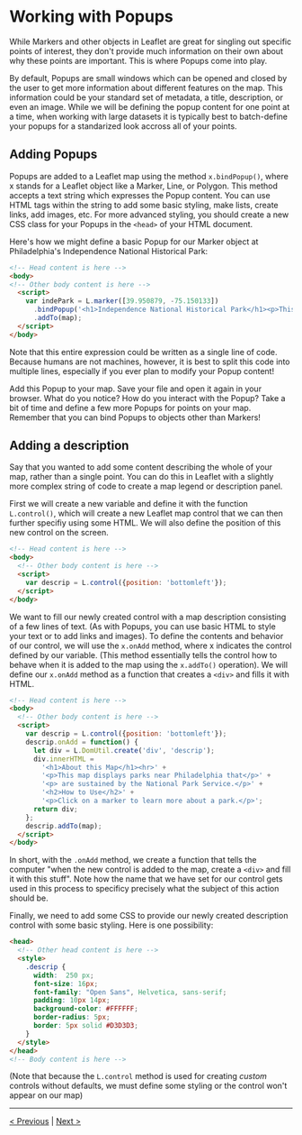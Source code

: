 # Working with Popups

While Markers and other objects in Leaflet are great for singling out specific points of interest, they don't provide much information on their own about why these points are important. This is where Popups come into play. 

By default, Popups are small windows which can be opened and closed by the user to get more information about different features on the map. This information could be your standard set of metadata, a title, description, or even an image. While we will be defining the popup content for one point at a time, when working with large datasets it is typically best to batch-define your popups for a standarized look accross all of your points. 

## Adding Popups

Popups are added to a Leaflet map using the method ```x.bindPopup()```, where x stands for a Leaflet object like a Marker, Line, or Polygon. This method accepts a text string which expresses the Popup content. You can use HTML tags within the string to add some basic styling, make lists, create links, add images, etc. For more advanced styling, you should create a new CSS class for your Popups in the ```<head>``` of your HTML document. 

Here's how we might define a basic Popup for our Marker object at Philadelphia's Independence National Historical Park:

```html
<!-- Head content is here -->
<body>
<!-- Other body content is here -->
  <script>
    var indePark = L.marker([39.950879, -75.150133])
      .bindPopup('<h1>Independence National Historical Park</h1><p>This park is located in <b>Philadelphia</b> and encompases both <b>Independence Hall</b> and <b>the Liberty Bell</b>.</p>')
      .addTo(map);
  </script>
</body>
```

Note that this entire expression could be written as a single line of code. Because humans are not machines, however, it is best to split this code into multiple lines, especially if you ever plan to modify your Popup content!

Add this Popup to your map. Save your file and open it again in your browser. What do you notice? How do you interact with the Popup? Take a bit of time and define a few more Popups for points on your map. Remember that you can bind Popups to objects other than Markers!

## Adding a description 

Say that you wanted to add some content describing the whole of your map, rather than a single point. You can do this in Leaflet with a slightly more complex string of code to create a map legend or description panel. 

First we will create a new variable and define it with the function ```L.control()```, which will create a new Leaflet map control that we can then further specifiy using some HTML. We will also define the position of this new control on the screen.

```html
<!-- Head content is here -->
<body>
  <!-- Other body content is here -->
  <script>
    var descrip = L.control({position: 'bottomleft'});
  </script>
</body>
```

We want to fill our newly created control with a map description consisting of a few lines of text. (As with Popups, you can use basic HTML to style your text or to add links and images). To define the contents and behavior of our control, we will use the ```x.onAdd``` method, where x indicates the control defined by our variable. (This method essentially tells the control how to behave when it is added to the map using the ```x.addTo()``` operation). We will define our ```x.onAdd``` method as a function that creates a ```<div>``` and fills it with HTML.

```html
<!-- Head content is here -->
<body>
  <!-- Other body content is here -->
  <script>
    var descrip = L.control({position: 'bottomleft'});
    descrip.onAdd = function() {
      let div = L.DomUtil.create('div', 'descrip');
      div.innerHTML =
        '<h1>About this Map</h1><hr>' + 
        '<p>This map displays parks near Philadelphia that</p>' +
        '<p> are sustained by the National Park Service.</p>' +
        '<h2>How to Use</h2>' +
        '<p>Click on a marker to learn more about a park.</p>';
      return div;
    };
    descrip.addTo(map);
  </script>
</body>
```

In short, with the ```.onAdd``` method, we create a function that tells the computer "when the new control is added to the map, create a ```<div>``` and fill it with this stuff". Note how the name that we have set for our control gets used in this process to specificy precisely what the subject of this action should be. 

Finally, we need to add some CSS to provide our newly created description control with some basic styling. Here is one possibility:

```html
<head>
  <!-- Other head content is here -->
  <style>
    .descrip {
      width:  250 px;
      font-size: 16px;
      font-family: "Open Sans", Helvetica, sans-serif;
      padding: 10px 14px;
      background-color: #FFFFFF;
      border-radius: 5px;
      border: 5px solid #D3D3D3;
    }
  </style>
</head>
<!-- Body content is here -->
```

(Note that because the ```L.control``` method is used for creating *custom* controls without defaults, we must define some styling or the control won't appear on our map)

---

[< Previous](04-obj.md) | [Next >](06-access.md)
